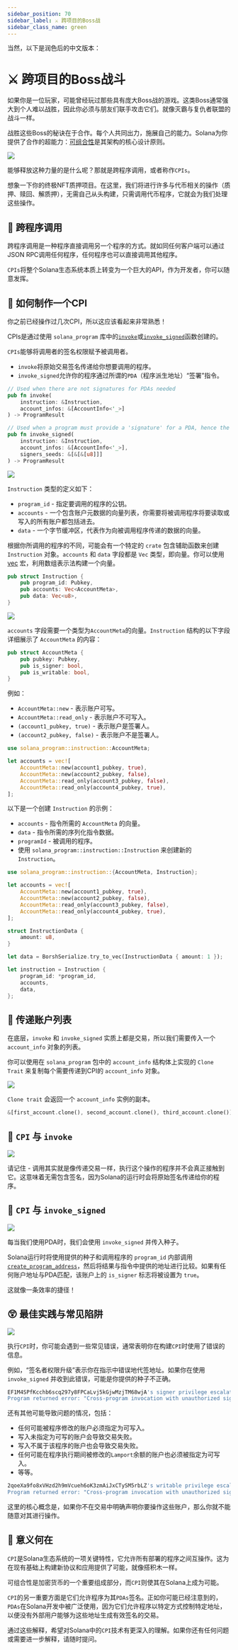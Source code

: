 ```yaml
---
sidebar_position: 70
sidebar_label: ⚔ 跨项目的Boss战
sidebar_class_name: green
---
```


当然，以下是润色后的中文版本：

# ⚔ 跨项目的Boss战斗

如果你是一位玩家，可能曾经玩过那些具有庞大Boss战的游戏。这类Boss通常强大到个人难以战胜，因此你必须与朋友们联手攻击它们。就像灭霸与复仇者联盟的战斗一样。

战胜这些Boss的秘诀在于合作。每个人共同出力，施展自己的能力。Solana为你提供了合作的超能力：[可组合性](https://en.wikipedia.org/wiki/Composability?utm_source=buildspace.so&utm_medium=buildspace_project)是其架构的核心设计原则。

![](./img/giphy.gif)

能够释放这种力量的是什么呢？那就是跨程序调用，或者称作`CPIs`。

想象一下你的终极NFT质押项目。在这里，我们将进行许多与代币相关的操作（质押、赎回、解质押），无需自己从头构建，只需调用代币程序，它就会为我们处理这些操作。

## 🔀 跨程序调用

跨程序调用是一种程序直接调用另一个程序的方式。就如同任何客户端可以通过JSON RPC调用任何程序，任何程序也可以直接调用其他程序。

`CPIs`将整个Solana生态系统本质上转变为一个巨大的API，作为开发者，你可以随意发挥。

## 🤔 如何制作一个CPI

你之前已经操作过几次CPI，所以这应该看起来非常熟悉！

CPIs是通过使用 `solana_program` 库中的[`invoke`](https://docs.rs/solana-program/1.10.19/solana_program/program/fn.invoke.html?utm_source=buildspace.so&utm_medium=buildspace_project)或[`invoke_signed`](https://docs.rs/solana-program/1.10.19/solana_program/program/fn.invoke_signed.html?utm_source=buildspace.so&utm_medium=buildspace_project)函数创建的。

`CPIs`能够将调用者的签名权限赋予被调用者。

- `invoke`将原始交易签名传递给你想要调用的程序。
- `invoke_signed`允许你的程序通过所谓的`PDA`（程序派生地址）“签署”指令。


```rust
// Used when there are not signatures for PDAs needed
pub fn invoke(
    instruction: &Instruction,
    account_infos: &[AccountInfo<'_>]
) -> ProgramResult

// Used when a program must provide a 'signature' for a PDA, hence the signer_seeds parameter
pub fn invoke_signed(
    instruction: &Instruction,
    account_infos: &[AccountInfo<'_>],
    signers_seeds: &[&[&[u8]]]
) -> ProgramResult
```

![](./img/invoke-.png)

`Instruction` 类型的定义如下：

- `program_id` - 指定要调用的程序的公钥。
- `accounts` - 一个包含账户元数据的向量列表，你需要将被调用程序将要读取或写入的所有账户都包括进去。
- `data` - 一个字节缓冲区，代表作为向被调用程序传递的数据的向量。

根据你所调用的程序的不同，可能会有一个特定的 `crate` 包含辅助函数来创建 `Instruction` 对象。`accounts` 和 `data` 字段都是 `Vec` 类型，即向量。你可以使用 [vec](https://doc.rust-lang.org/std/macro.vec.html?utm_source=buildspace.so&utm_medium=buildspace_project#) 宏，利用数组表示法构建一个向量。

```rust
pub struct Instruction {
    pub program_id: Pubkey,
    pub accounts: Vec<AccountMeta>,
    pub data: Vec<u8>,
}
```

![](./img/instruction.png)

`accounts` 字段需要一个类型为`AccountMeta`的向量。`Instruction` 结构的以下字段详细展示了 `AccountMeta` 的内容：

```rust
pub struct AccountMeta {
    pub pubkey: Pubkey,
    pub is_signer: bool,
    pub is_writable: bool,
}
```

例如：

- `AccountMeta::new` - 表示账户可写。
- `AccountMeta::read_only` - 表示账户不可写入。
- `(account1_pubkey, true)` - 表示账户是签署人。
- `(account2_pubkey, false)` - 表示账户不是签署人。

```rust
use solana_program::instruction::AccountMeta;

let accounts = vec![
    AccountMeta::new(account1_pubkey, true),
    AccountMeta::new(account2_pubkey, false),
    AccountMeta::read_only(account3_pubkey, false),
    AccountMeta::read_only(account4_pubkey, true),
];
```

以下是一个创建 `Instruction` 的示例：

- `accounts` - 指令所需的 `AccountMeta` 的向量。
- `data` - 指令所需的序列化指令数据。
- `programId` - 被调用的程序。
- 使用 `solana_program::instruction::Instruction` 来创建新的 `Instruction`。

```rust
use solana_program::instruction::{AccountMeta, Instruction};

let accounts = vec![
    AccountMeta::new(account1_pubkey, true),
    AccountMeta::new(account2_pubkey, false),
    AccountMeta::read_only(account3_pubkey, false),
    AccountMeta::read_only(account4_pubkey, true),
];

struct InstructionData {
    amount: u8,
}

let data = BorshSerialize.try_to_vec(InstructionData { amount: 1 });

let instruction = Instruction {
    program_id: *program_id,
    accounts,
    data,
};
```

## 📜 传递账户列表

在底层，`invoke` 和 `invoke_signed` 实质上都是交易，所以我们需要传入一个 `account_info` 对象的列表。

你可以使用在 `solana_program` 包中的 `account_info` 结构体上实现的 `Clone Trait` 来复制每个需要传递到CPI的 `account_info` 对象。

![](./img/call-invoke.png)

`Clone trait` 会返回一个 `account_info` 实例的副本。

```rust
&[first_account.clone(), second_account.clone(), third_account.clone()]
```

## 🏒 `CPI` 与 `invoke`

![](./img/cpi-with-invoke.png)

请记住 - 调用其实就是像传递交易一样，执行这个操作的程序并不会真正接触到它。这意味着无需包含签名，因为Solana的运行时会将原始签名传递给你的程序。

## 🏑 `CPI` 与 `invoke_signed`

![](./img/cpi-with-invoke-signed.png)

每当我们使用PDA时，我们会使用 `invoke_signed` 并传入种子。

Solana运行时将使用提供的种子和调用程序的 `program_id` 内部调用[`create_program_address`](https://docs.rs/solana-program/1.4.4/solana_program/pubkey/struct.Pubkey.html#method.create_program_address?utm_source=buildspace.so&utm_medium=buildspace_project)，然后将结果与指令中提供的地址进行比较。如果有任何账户地址与PDA匹配，该账户上的 `is_signer` 标志将被设置为 `true`。

这就像一条效率的捷径！

## 😲 最佳实践与常见陷阱

![](./img/cpi-1.png)

执行`CPI`时，你可能会遇到一些常见错误，通常表明你在构建`CPI`时使用了错误的信息。

例如，“签名者权限升级”表示你在指示中错误地代签地址。如果你在使用 `invoke_signed` 并收到此错误，可能是你提供的种子不正确。

```bash
EF1M4SPfKcchb6scq297y8FPCaLvj5kGjwMzjTM68wjA's signer privilege escalated
Program returned error: "Cross-program invocation with unauthorized signer or writable account"
```

还有其他可能导致问题的情况，包括：
- 任何可能被程序修改的账户必须指定为可写入。
- 写入未指定为可写的账户会导致交易失败。
- 写入不属于该程序的账户也会导致交易失败。
- 任何可能在程序执行期间被修改的`Lamport`余额的账户也必须被指定为可写入。
- 等等。

```bash
2qoeXa9fo8xVHzd2h9mVcueh6oK3zmAiJxCTySM5rbLZ's writable privilege escalated
Program returned error: "Cross-program invocation with unauthorized signer or writable account"
```

这里的核心概念是，如果你不在交易中明确声明你要操作这些账户，那么你就不能随意对其进行操作。

## 🤔 意义何在

`CPI`是Solana生态系统的一项关键特性，它允许所有部署的程序之间互操作。这为在现有基础上构建新协议和应用提供了可能，就像搭积木一样。

可组合性是加密货币的一个重要组成部分，而`CPI`则使其在Solana上成为可能。

`CPI`的另一重要方面是它们允许程序为其`PDAs`签名。正如你可能已经注意到的，`PDAs`在Solana开发中被广泛使用，因为它们允许程序以特定方式控制特定地址，以便没有外部用户能够为这些地址生成有效签名的交易。

通过这些解释，希望对Solana中的`CPI`技术有更深入的理解。如果你还有任何问题或需要进一步解释，请随时提问。
